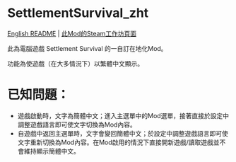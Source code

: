 # SettlementSurvival_zht
[English README](./README_eng.md) | [此Mod的Steam工作坊頁面](https://steamcommunity.com/sharedfiles/filedetails/?id=3140917319)

此為電腦遊戲 Settlement Survival 的一自訂在地化Mod。

功能為使遊戲（在大多情況下）以繁體中文顯示。

# 已知問題：
- 遊戲啟動時，文字為簡體中文；進入主選單中的Mod選單，接著直接於設定中調整遊戲語言即可使文字切換為Mod內容。
- 自遊戲中返回主選單時，文字會變回簡體中文；於設定中調整遊戲語言即可使文字重新切換為Mod內容。在Mod啟用的情況下直接開新遊戲/讀取遊戲並不會維持顯示簡體中文。
